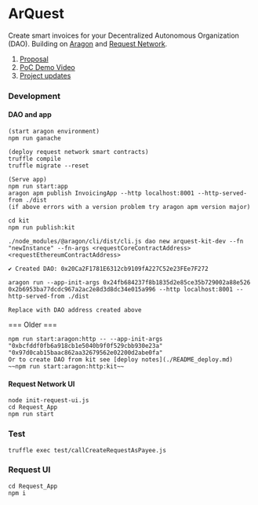 # ArQuest
Create smart invoices for your Decentralized Autonomous Organization (DAO). Building on [Aragon](https://aragon.org/) and [Request Network](https://request.network/#/).


1. [Proposal](https://github.com/Blockternship/projects/issues/11)
2. [PoC Demo Video](https://www.youtube.com/watch?v=E0p5Bjhkb30&feature=youtu.be)
3. [Project updates](https://docs.google.com/document/d/1QoL9Q5Fu-3Qqg6huvk5ySPkHUZLmnqKoZxwPe49pLis/edit?usp=sharing)

### Development
#### DAO and app
```shell
(start aragon environment)
npm run ganache

(deploy request network smart contracts)
truffle compile
truffle migrate --reset

(Serve app)
npm run start:app
aragon apm publish InvoicingApp --http localhost:8001 --http-served-from ./dist
(if above errors with a version problem try aragon apm version major)

cd kit
npm run publish:kit

./node_modules/@aragon/cli/dist/cli.js dao new arquest-kit-dev --fn "newInstance" --fn-args <requestCoreContractAddress> <requestEthereumContractAddress>
```
`✔ Created DAO: 0x20Ca2F1781E6312cb9109fA227C52e23FEe7F272`

```shell
aragon run --app-init-args 0x24fb684237f8b1835d2e85ce35b729002a88e526 0x2b6953ba77dcdc967a2ac2e8d3d8dc34e015a996 --http localhost:8001 --http-served-from ./dist

Replace with DAO address created above
```

=== Older ===
```shell
npm run start:aragon:http -- --app-init-args "0xbcfddf0fb6a918cb1e5040b9f0f529cbb930e23a" "0x97d0cab15baac862aa32679562e02200d2abe0fa"
Or to create DAO from kit see [deploy notes](./README_deploy.md)
~~npm run start:aragon:http:kit~~
```
#### Request Network UI
```shell
node init-request-ui.js
cd Request_App
npm run start
```

### Test
```shell
truffle exec test/callCreateRequestAsPayee.js
```

### Request UI
```shell
cd Request_App
npm i
```